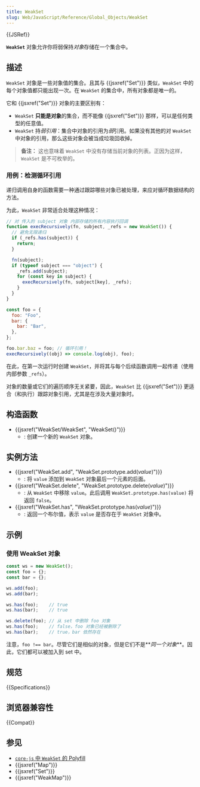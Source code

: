 ```yaml
---
title: WeakSet
slug: Web/JavaScript/Reference/Global_Objects/WeakSet
---
```


{{JSRef}}

**`WeakSet`** 对象允许你将弱保持*对象*存储在一个集合中。

## 描述

`WeakSet` 对象是一些对象值的集合。且其与 {{jsxref("Set")}} 类似，`WeakSet` 中的每个对象值都只能出现一次。在 `WeakSet` 的集合中，所有对象都是唯一的。

它和 {{jsxref("Set")}} 对象的主要区别有：

- `WeakSet` **只能是对象**的集合，而不能像 {{jsxref("Set")}} 那样，可以是任何类型的任意值。
- `WeakSet` 持*弱引用*：集合中对象的引用为*弱*引用。如果没有其他的对 `WeakSet` 中对象的引用，那么这些对象会被当成垃圾回收掉。

> **备注：** 这也意味着 `WeakSet` 中没有存储当前对象的列表。正因为这样，`WeakSet` 是不可枚举的。

### 用例：检测循环引用

递归调用自身的函数需要一种通过跟踪哪些对象已被处理，来应对循环数据结构的方法。

为此，`WeakSet` 非常适合处理这种情况：

```js
// 对 传入的 subject 对象 内部存储的所有内容执行回调
function execRecursively(fn, subject, _refs = new WeakSet()) {
  // 避免无限递归
  if (_refs.has(subject)) {
    return;
  }

  fn(subject);
  if (typeof subject === "object") {
    _refs.add(subject);
    for (const key in subject) {
      execRecursively(fn, subject[key], _refs);
    }
  }
}

const foo = {
  foo: "Foo",
  bar: {
    bar: "Bar",
  },
};

foo.bar.baz = foo; // 循环引用！
execRecursively((obj) => console.log(obj), foo);
```

在此，在第一次运行时创建 `WeakSet`，并将其与每个后续函数调用一起传递（使用内部参数 `_refs`）。

对象的数量或它们的遍历顺序无关紧要，因此，`WeakSet` 比 {{jsxref("Set")}} 更适合（和执行）跟踪对象引用，尤其是在涉及大量对象时。

## 构造函数

- {{jsxref("WeakSet/WeakSet", "WeakSet()")}}
  - : 创建一个新的 `WeakSet` 对象。

## 实例方法

- {{jsxref("WeakSet.add", "WeakSet.prototype.add(<var>value</var>)")}}
  - : 将 `value` 添加到 `WeakSet` 对象最后一个元素的后面。
- {{jsxref("WeakSet.delete", "WeakSet.prototype.delete(<var>value</var>)")}}
  - : 从 `WeakSet` 中移除 `value`。此后调用 `WeakSet.prototype.has(value)` 将返回 `false`。
- {{jsxref("WeakSet.has", "WeakSet.prototype.has(<var>value</var>)")}}
  - : 返回一个布尔值，表示 `value` 是否存在于 `WeakSet` 对象中。

## 示例

### 使用 WeakSet 对象

```js
const ws = new WeakSet();
const foo = {};
const bar = {};

ws.add(foo);
ws.add(bar);

ws.has(foo);    // true
ws.has(bar);    // true

ws.delete(foo); // 从 set 中删除 foo 对象
ws.has(foo);    // false，foo 对象已经被删除了
ws.has(bar);    // true，bar 依然存在
```

注意，`foo !== bar`。尽管它们是相似的对象，但是它们不是**_同一个对象_**。因此，它们都可以被加入到 set 中。

## 规范

{{Specifications}}

## 浏览器兼容性

{{Compat}}

## 参见

- [`core-js` 中 `WeakSet` 的 Polyfill](https://github.com/zloirock/core-js#weakset)
- {{jsxref("Map")}}
- {{jsxref("Set")}}
- {{jsxref("WeakMap")}}
